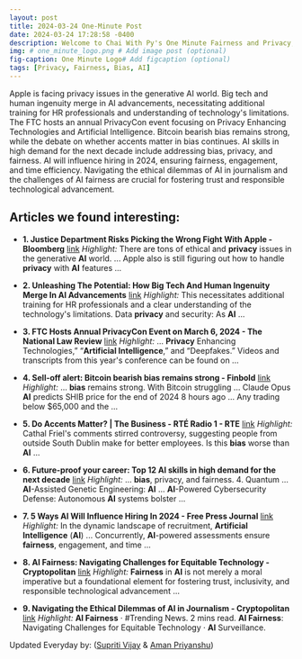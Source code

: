 ```yaml
---
layout: post
title: 2024-03-24 One-Minute Post
date: 2024-03-24 17:28:58 -0400
description: Welcome to Chai With Py's One Minute Fairness and Privacy, which aims to provide you the current happenings in the world of Fairness, Privacy, and AI.
img: # one_minute_logo.png # Add image post (optional)
fig-caption: One Minute Logo# Add figcaption (optional)
tags: [Privacy, Fairness, Bias, AI]
---
```


Apple is facing privacy issues in the generative AI world. Big tech and human ingenuity merge in AI advancements, necessitating additional training for HR professionals and understanding of technology's limitations. The FTC hosts an annual PrivacyCon event focusing on Privacy Enhancing Technologies and Artificial Intelligence. Bitcoin bearish bias remains strong, while the debate on whether accents matter in bias continues. AI skills in high demand for the next decade include addressing bias, privacy, and fairness. AI will influence hiring in 2024, ensuring fairness, engagement, and time efficiency. Navigating the ethical dilemmas of AI in journalism and the challenges of AI fairness are crucial for fostering trust and responsible technological advancement.

## Articles we found interesting:

- **1. Justice Department Risks Picking the Wrong Fight With Apple - Bloomberg** [link](https://www.bloomberg.com/news/newsletters/2024-03-24/how-strong-is-the-justice-department-case-against-apple-it-could-be-stronger-lu5ii64n)
_Highlight:_ There are tons of ethical and <b>privacy</b> issues in the generative <b>AI</b> world. ... Apple also is still figuring out how to handle <b>privacy</b> with <b>AI</b> features&nbsp;...

- **2. Unleashing The Potential: How Big Tech And Human Ingenuity Merge In <b>AI</b> Advancements** [link](https://inc42.com/resources/unleashing-the-potential-how-big-tech-and-human-ingenuity-merge-in-ai-advancements/)
_Highlight:_ This necessitates additional training for HR professionals and a clear understanding of the technology&#39;s limitations. Data <b>privacy</b> and security: As <b>AI</b>&nbsp;...

- **3. FTC Hosts Annual PrivacyCon Event on March 6, 2024 - The National Law Review** [link](https://www.natlawreview.com/article/ftc-hosts-annual-privacycon-event-march-6-2024)
_Highlight:_ ... <b>Privacy</b> Enhancing Technologies,” “<b>Artificial Intelligence</b>,” and “Deepfakes.” Videos and transcripts from this year&#39;s conference can be found on&nbsp;...

- **4. Sell-off alert: Bitcoin bearish <b>bias</b> remains strong - Finbold** [link](https://finbold.com/sell-off-alert-bitcoin-bearish-bias-remains-strong/)
_Highlight:_ ... <b>bias</b> remains strong. With Bitcoin struggling ... Claude Opus <b>AI</b> predicts SHIB price for the end of 2024 8 hours ago ... Any trading below $65,000 and the&nbsp;...

- **5. Do Accents Matter? | The Business - RTÉ Radio 1 - RTE** [link](https://www.rte.ie/radio/radio1/clips/22374906/)
_Highlight:_ Cathal Friel&#39;s comments stirred controversy, suggesting people from outside South Dublin make for better employees. Is this <b>bias</b> worse than <b>AI</b>&nbsp;...

- **6. Future-proof your career: Top 12 <b>AI</b> skills in high demand for the next decade** [link](https://www.newindianexpress.com/lifestyle/tech/2024/Mar/23/dd%257D%257D-24)
_Highlight:_ ... <b>bias</b>, privacy, and fairness. 4. Quantum ... <b>AI</b>-Assisted Genetic Engineering: <b>AI</b> ... <b>AI</b>-Powered Cybersecurity Defense: Autonomous <b>AI</b> systems bolster&nbsp;...

- **7. 5 Ways <b>AI</b> Will Influence Hiring In 2024 - Free Press Journal** [link](https://www.freepressjournal.in/weekend/5-ways-ai-will-influence-hiring-in-2024)
_Highlight:_ In the dynamic landscape of recruitment, <b>Artificial Intelligence</b> (<b>AI</b>) ... Concurrently, <b>AI</b>-powered assessments ensure <b>fairness</b>, engagement, and time&nbsp;...

- **8. <b>AI Fairness</b>: Navigating Challenges for Equitable Technology - Cryptopolitan** [link](https://www.cryptopolitan.com/ai-fairness-navigating-equitable-technology/)
_Highlight:_ <b>Fairness</b> in <b>AI</b> is not merely a moral imperative but a foundational element for fostering trust, inclusivity, and responsible technological advancement&nbsp;...

- **9. Navigating the Ethical Dilemmas of <b>AI</b> in Journalism - Cryptopolitan** [link](https://www.cryptopolitan.com/ethical-dilemmas-of-ai-in-journalism/)
_Highlight:_ <b>AI Fairness</b> &middot; #Trending News. 2 mins read. <b>AI Fairness</b>: Navigating Challenges for Equitable Technology &middot; <b>AI</b> Surveillance.


Updated Everyday by: (<a href="https://supritivijay.github.io/">Supriti Vijay</a> & <a href="https://amanpriyanshu.github.io/">Aman Priyanshu</a>)
